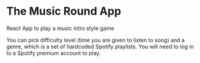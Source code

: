 # The Music Round App

React App to play a music intro style game

You can pick difficulty level (time you are given to listen to song) and a genre, which is a set of hardcoded Spotify playlists. You will need to log in to a Spotify premium account to play.

